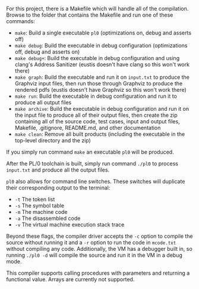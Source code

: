 For this project, there is a Makefile which will handle all of the compilation. Browse to the folder that contains the Makefile and run one of these commands:

* `make`: Build a single executable `pl0` (optimizations on, debug and asserts off)
* `make debug`: Build the executable in debug configuration (optimizations off, debug and asserts on)
* `make debug+`: Build the executable in debug configuration and using clang's Address Sanitizer (eustis doesn't have clang so this won't work there)
* `make graph`: Build the executable and run it on `input.txt` to produce the Graphviz input files, then run those through Graphviz to produce the rendered pdfs (eustis doesn't have Graphviz so this won't work there)
* `make run`: Build the executable in debug configuration and run it to produce all output files
* `make archive`: Build the executable in debug configuration and run it on the input file to produce all of their output files, then create the zip containing all of the source code, test cases, input and output files, Makefile, .gitignore, README.md, and other documentation
* `make clean`: Remove all built products (including the executable in the top-level directory and the zip)

If you simply run command `make` an executable `pl0` will be produced. 

After the PL/0 toolchain is built, simply run command `./pl0` to process `input.txt` and produce all the output files.

`pl0` also allows for command line switches. These switches will duplicate their corresponding output to the terminal:

* `-t` The token list
* `-s` The symbol table
* `-m` The machine code
* `-a` The disassembled code
* `-v` The virtual machine execution stack trace

Beyond these flags, the compiler driver accepts the `-c` option to compile the source without running it and a `-r` option to run the code in `mcode.txt` without compiling any code. Additionally, the VM has a debugger built in, so running `./pl0 -d` will compile the source and run it in the VM in a debug mode.

This compiler supports calling procedures with parameters and returning a functional value. Arrays are currently not supported.
